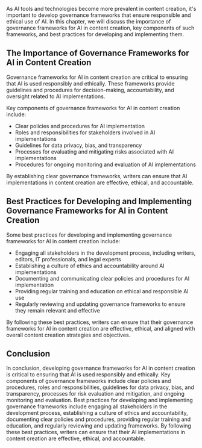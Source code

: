 
As AI tools and technologies become more prevalent in content creation, it's important to develop governance frameworks that ensure responsible and ethical use of AI. In this chapter, we will discuss the importance of governance frameworks for AI in content creation, key components of such frameworks, and best practices for developing and implementing them.

The Importance of Governance Frameworks for AI in Content Creation
------------------------------------------------------------------

Governance frameworks for AI in content creation are critical to ensuring that AI is used responsibly and ethically. These frameworks provide guidelines and procedures for decision-making, accountability, and oversight related to AI implementations.

Key components of governance frameworks for AI in content creation include:

* Clear policies and procedures for AI implementation
* Roles and responsibilities for stakeholders involved in AI implementations
* Guidelines for data privacy, bias, and transparency
* Processes for evaluating and mitigating risks associated with AI implementations
* Procedures for ongoing monitoring and evaluation of AI implementations

By establishing clear governance frameworks, writers can ensure that AI implementations in content creation are effective, ethical, and accountable.

Best Practices for Developing and Implementing Governance Frameworks for AI in Content Creation
-----------------------------------------------------------------------------------------------

Some best practices for developing and implementing governance frameworks for AI in content creation include:

* Engaging all stakeholders in the development process, including writers, editors, IT professionals, and legal experts
* Establishing a culture of ethics and accountability around AI implementations
* Documenting and communicating clear policies and procedures for AI implementation
* Providing regular training and education on ethical and responsible AI use
* Regularly reviewing and updating governance frameworks to ensure they remain relevant and effective

By following these best practices, writers can ensure that their governance frameworks for AI in content creation are effective, ethical, and aligned with overall content creation strategies and objectives.

Conclusion
----------

In conclusion, developing governance frameworks for AI in content creation is critical to ensuring that AI is used responsibly and ethically. Key components of governance frameworks include clear policies and procedures, roles and responsibilities, guidelines for data privacy, bias, and transparency, processes for risk evaluation and mitigation, and ongoing monitoring and evaluation. Best practices for developing and implementing governance frameworks include engaging all stakeholders in the development process, establishing a culture of ethics and accountability, documenting clear policies and procedures, providing regular training and education, and regularly reviewing and updating frameworks. By following these best practices, writers can ensure that their AI implementations in content creation are effective, ethical, and accountable.
